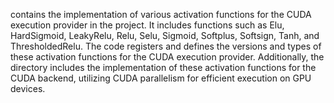 contains the implementation of various activation functions for the CUDA execution provider in the project. It includes functions such as Elu, HardSigmoid, LeakyRelu, Relu, Selu, Sigmoid, Softplus, Softsign, Tanh, and ThresholdedRelu. The code registers and defines the versions and types of these activation functions for the CUDA execution provider. Additionally, the directory includes the implementation of these activation functions for the CUDA backend, utilizing CUDA parallelism for efficient execution on GPU devices.